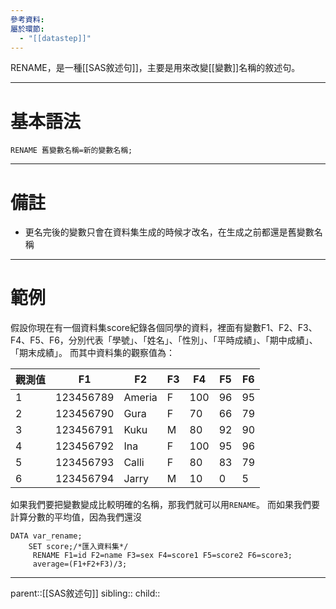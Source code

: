 ```yaml
---
參考資料: 
屬於環節:
  - "[[datastep]]"
---
```

RENAME，是一種[[SAS敘述句]]，主要是用來改變[[變數]]名稱的敘述句。
- - -
# 基本語法
```SAS
RENAME 舊變數名稱=新的變數名稱;
```
- - -
# 備註
- 更名完後的變數只會在資料集生成的時候才改名，在生成之前都還是舊變數名稱 
- - -
# 範例
假設你現在有一個資料集score紀錄各個同學的資料，裡面有變數F1、F2、F3、F4、F5、F6，分別代表「學號」、「姓名」、「性別」、「平時成績」、「期中成績」、「期末成績」。
而其中資料集的觀察值為：

| 觀測值 | F1        | F2     | F3  | F4  | F5  | F6  |
| --- | --------- | ------ | --- | --- | --- | --- |
| 1   | 123456789 | Ameria | F   | 100 | 96  | 95  |
| 2   | 123456790 | Gura   | F   | 70  | 66  | 79  |
| 3   | 123456791 | Kuku   | M   | 80  | 92  | 90  |
| 4   | 123456792 | Ina    | F   | 100 | 95  | 96  |
| 5   | 123456793 | Calli  | F   | 80  | 83  | 79  |
| 6   | 123456794 | Jarry  | M   | 10  | 0   | 5   |

如果我們要把變數變成比較明確的名稱，那我們就可以用`RENAME`。
而如果我們要計算分數的平均值，因為我們還沒
```SAS
DATA var_rename;
	SET score;/*匯入資料集*/
	 RENAME F1=id F2=name F3=sex F4=score1 F5=score2 F6=score3;
	 average=(F1+F2+F3)/3;
```
- - -
parent::[[SAS敘述句]]
sibling::
child::